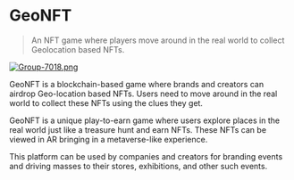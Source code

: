# GeoNFT

> An NFT game where players move around in the real world to collect Geolocation based NFTs.

[![Group-7018.png](https://i.postimg.cc/7YNZ5F9r/Group-7018.png)](https://postimg.cc/xcc27FB6)

GeoNFT is a blockchain-based game where brands and creators can airdrop Geo-location based NFTs. Users need to move around in the real world to collect these NFTs using the clues they get.

GeoNFT is a unique play-to-earn game where users explore places in the real world just like a treasure hunt and earn NFTs. These NFTs can be viewed in AR bringing in a metaverse-like experience.

This platform can be used by companies and creators for branding events and driving masses to their stores, exhibitions, and other such events.
